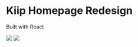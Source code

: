 
# Kiip Homepage Redesign

Built with React

<img src="https://d3vv6lp55qjaqc.cloudfront.net/items/2V1E04203Y0j2q341n12/kiip2.png?X-CloudApp-Visitor-Id=1218862&v=d6bfa3b9" style="max-width:100%"/>


<img src="https://d3vv6lp55qjaqc.cloudfront.net/items/280i1a2c2E0p0Y380V37/kiip3.png?X-CloudApp-Visitor-Id=1218862"/>